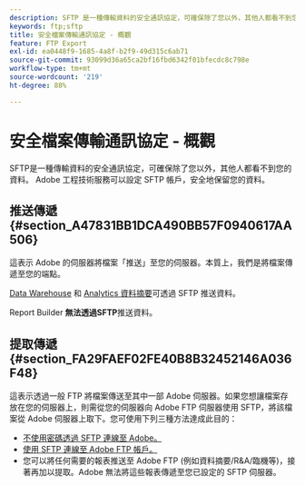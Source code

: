 ```yaml
---
description: SFTP 是一種傳輸資料的安全通訊協定，可確保除了您以外，其他人都看不到您的資料。Adobe 工程技術服務可以設定 SFTP 帳戶，安全地保留您的資料。
keywords: ftp;sftp
title: 安全檔案傳輸通訊協定 - 概觀
feature: FTP Export
exl-id: ea0448f9-1685-4a8f-b2f9-49d315c6ab71
source-git-commit: 93099d36a65ca2bf16fbd6342f01bfecdc8c798e
workflow-type: tm+mt
source-wordcount: '219'
ht-degree: 88%

---
```


# 安全檔案傳輸通訊協定 - 概觀

SFTP是一種傳輸資料的安全通訊協定，可確保除了您以外，其他人都看不到您的資料。 Adobe 工程技術服務可以設定 SFTP 帳戶，安全地保留您的資料。

## 推送傳遞 {#section_A47831BB1DCA490BB57F0940617AA506}

這表示 Adobe 的伺服器將檔案「推送」至您的伺服器。本質上，我們是將檔案傳遞至您的端點。

[Data Warehouse](/help/export/ftp-and-sftp/c-sftp/ftp-sftp-dw.md) 和 [ Analytics 資料摘要](https://experienceleague.adobe.com/docs/analytics/export/analytics-data-feed/data-feed-overview.html?lang=zh-Hant)可透過 SFTP 推送資料。

Report Builder **無法透過SFTP**&#x200B;推送資料。

## 提取傳遞 {#section_FA29FAEF02FE40B8B32452146A036F48}

這表示透過一般 FTP 將檔案傳送至其中一部 Adobe 伺服器。如果您想讓檔案存放在您的伺服器上，則需從您的伺服器向 Adobe FTP 伺服器使用 SFTP，將該檔案從 Adobe 伺服器上取下。您可使用下列三種方法達成此目的：

* [不使用密碼透過 SFTP 連線至 Adobe。](/help/export/ftp-and-sftp/c-sftp/ftp-sftp-cert-auth.md)
* [使用 SFTP 連線至 Adobe FTP 帳戶。](/help/export/ftp-and-sftp/c-sftp/ftp-sftp-connect.md)
* 您可以將任何需要的報表推送至 Adobe FTP (例如資料摘要/R&amp;A/臨機等)，接著再加以提取。Adobe 無法將這些報表傳遞至您已設定的 SFTP 伺服器。
